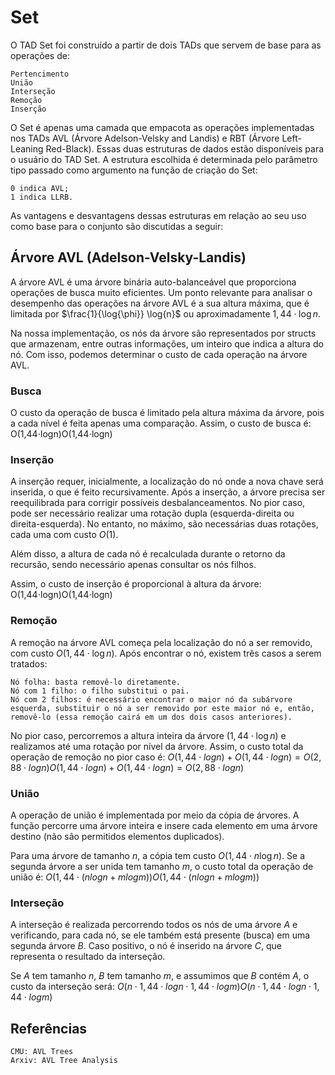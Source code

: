 # Set

O TAD Set foi construído a partir de dois TADs que servem de base para as operações de:

    Pertencimento
    União
    Interseção
    Remoção
    Inserção

O Set é apenas uma camada que empacota as operações implementadas nos TADs AVL (Árvore Adelson-Velsky and Landis) e RBT (Árvore Left-Leaning Red-Black). Essas duas estruturas de dados estão disponíveis para o usuário do TAD Set. A estrutura escolhida é determinada pelo parâmetro tipo passado como argumento na função de criação do Set:

    0 indica AVL;
    1 indica LLRB.

As vantagens e desvantagens dessas estruturas em relação ao seu uso como base para o conjunto são discutidas a seguir:

## Árvore AVL (Adelson-Velsky-Landis)

A árvore AVL é uma árvore binária auto-balanceável que proporciona operações de busca muito eficientes. Um ponto relevante para analisar o desempenho das operações na árvore AVL é a sua altura máxima, que é limitada por $\frac{1}{\log{\phi}} \log{n}$ ou aproximadamente $1,44 \cdot \log{n}$.

Na nossa implementação, os nós da árvore são representados por structs que armazenam, entre outras informações, um inteiro que indica a altura do nó. Com isso, podemos determinar o custo de cada operação na árvore AVL.

### Busca

O custo da operação de busca é limitado pela altura máxima da árvore, pois a cada nível é feita apenas uma comparação. Assim, o custo de busca é:
O(1,44⋅log⁡n)O(1,44⋅logn)

### Inserção

A inserção requer, inicialmente, a localização do nó onde a nova chave será inserida, o que é feito recursivamente. Após a inserção, a árvore precisa ser reequilibrada para corrigir possíveis desbalanceamentos. No pior caso, pode ser necessário realizar uma rotação dupla (esquerda-direita ou direita-esquerda). No entanto, no máximo, são necessárias duas rotações, cada uma com custo $O(1)$.

Além disso, a altura de cada nó é recalculada durante o retorno da recursão, sendo necessário apenas consultar os nós filhos.

Assim, o custo de inserção é proporcional à altura da árvore:
O(1,44⋅log⁡n)O(1,44⋅logn)

### Remoção

A remoção na árvore AVL começa pela localização do nó a ser removido, com custo $O(1,44 \cdot \log{n})$. Após encontrar o nó, existem três casos a serem tratados:

    Nó folha: basta removê-lo diretamente.
    Nó com 1 filho: o filho substitui o pai.
    Nó com 2 filhos: é necessário encontrar o maior nó da subárvore esquerda, substituir o nó a ser removido por este maior nó e, então, removê-lo (essa remoção cairá em um dos dois casos anteriores).

No pior caso, percorremos a altura inteira da árvore ($1,44 \cdot \log{n}$) e realizamos até uma rotação por nível da árvore. Assim, o custo total da operação de remoção no pior caso é:
$O(1,44⋅log⁡n)+O(1,44⋅log⁡n)=O(2,88⋅log⁡n)O(1,44⋅logn)+O(1,44⋅logn)=O(2,88⋅logn)$

### União

A operação de união é implementada por meio da cópia de árvores. A função percorre uma árvore inteira e insere cada elemento em uma árvore destino (não são permitidos elementos duplicados).

Para uma árvore de tamanho $n$, a cópia tem custo $O(1,44 \cdot n \log{n})$. Se a segunda árvore a ser unida tem tamanho $m$, o custo total da operação de união é:
$O(1,44⋅(nlog⁡n+mlog⁡m))O(1,44⋅(nlogn+mlogm))$

### Interseção

A interseção é realizada percorrendo todos os nós de uma árvore $A$ e verificando, para cada nó, se ele também está presente (busca) em uma segunda árvore $B$. Caso positivo, o nó é inserido na árvore $C$, que representa o resultado da interseção.

Se $A$ tem tamanho $n$, $B$ tem tamanho $m$, e assumimos que $B$ contém $A$, o custo da interseção será:
$O(n⋅1,44⋅log⁡n⋅1,44⋅log⁡m)O(n⋅1,44⋅logn⋅1,44⋅logm)$

## Referências

    CMU: AVL Trees
    Arxiv: AVL Tree Analysis
